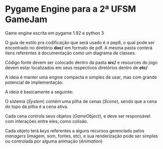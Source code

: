 # Pygame Engine para a 2ª UFSM GameJam
Game engine escrita em pygame 1.92 e python 3

O guia de estilo pra codificação que será usado é o pep8, o qual pode
ser encontrado no diretório **doc/** em formato de pdf. A mesma pasta
conterá itens referentes à documentação como um diagrama de classes.

Código fonte devem ser colocado dentro da pasta **src/** e resources do
jogo devem estar localizados em seus respectivos diretórios dentro de 
**etc/**

A ideia é manter uma engine compacta e simples de usar, mas com grande
potencial de implementação.

A ideia é basicamente a seguinte:

O sistema (_System_) contém uma pilha de cenas (_Scene_), sendo que a cena
do topo da pilha é a cena ativa.

Cada cena controla seus objetos (_GameObject_), e deve ser responsável com
interações entre eles, como colisão.

Cada objeto terá _keys_ referentes a alguns recursos gerenciado pelos 
_managers_ (imagem, som, fontes, etc), e sua renderização pode ser simples
ou controlada por alguma animação (_Animation_) 